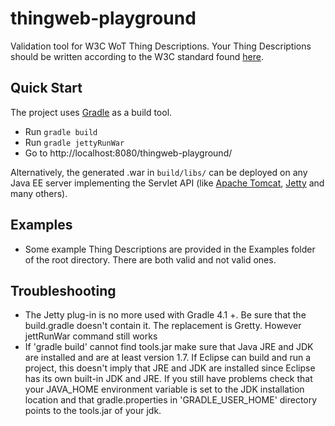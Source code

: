 # thingweb-playground
Validation tool for W3C WoT Thing Descriptions. Your Thing Descriptions should be written according to the W3C standard found [here](https://w3c.github.io/wot-thing-description/#).

## Quick Start
The project uses [Gradle](https://gradle.org/gradle-download/) as a build tool.

 - Run `gradle build`
 - Run `gradle jettyRunWar`
 - Go to http://localhost:8080/thingweb-playground/

Alternatively, the generated .war in `build/libs/` can be deployed on any
Java EE server implementing the Servlet API
(like [Apache Tomcat](http://tomcat.apache.org/), [Jetty](https://www.eclipse.org/jetty/) and many others).

## Examples

- Some example Thing Descriptions are provided in the Examples folder of the root directory. There are both valid and not valid ones.

## Troubleshooting

- The Jetty plug-in is no more used with Gradle 4.1 +. Be sure that the build.gradle doesn't contain it. The replacement is Gretty. However jettRunWar command still works
- If 'gradle build' cannot find tools.jar make sure that Java JRE and JDK are installed and are at least version 1.7. If Eclipse can build and run a project, this doesn't imply that JRE and JDK are installed since Eclipse has its own built-in JDK and JRE. If you still have problems check that your JAVA_HOME environment variable is set to the JDK installation location and that gradle.properties in 'GRADLE_USER_HOME' directory points to the tools.jar of your jdk.
